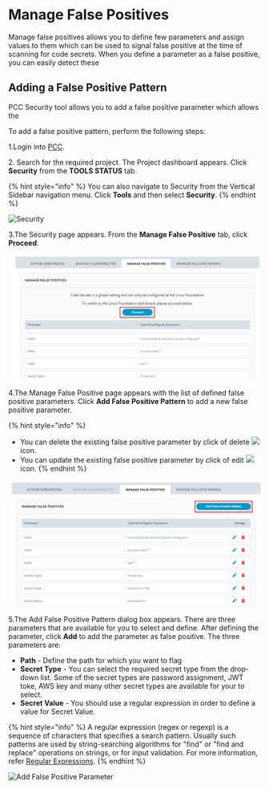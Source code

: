 # Manage False Positives

Manage false positives allows you to define few parameters and assign values to them which can be used to signal false positive at the time of scanning for code secrets. When you define a parameter as a false positive, you can easily detect these

## Adding a False Positive Pattern

PCC Security tool allows you to add a false positive parameter which allows the

To add a false positive pattern, perform the following steps:

1.Login into [PCC](https://projectadmin.lfx.linuxfoundation.org).

2\. Search for the required project. The Project dashboard appears. Click **Security** from the **TOOLS STATUS** tab.

{% hint style="info" %}
You can also navigate to Security from the Vertical Sidebar navigation menu. Click **Tools** and then select **Security**.
{% endhint %}

![Security](https://gblobscdn.gitbook.com/assets%2F-MCG-Km6\_RcGyUVKsLIx%2F-Md\_ivAMZ2h7xOPMQ1bm%2F-Md\_mIFlNU7OimypntPn%2FDash.png?alt=media\&token=9330c513-4ef2-44ef-bb59-a4bd0970f8d3)

3.The Security page appears. From the **Manage False Positive** tab, click **Proceed**.

![Manage False Positive](../../../../.gitbook/assets/mp1.png)

4.The Manage False Positive page appears with the list of defined false positive parameters. Click **Add False Positive Pattern** to add a new false positive parameter.

{% hint style="info" %}
* You can delete the existing false positive parameter by click of delete ![](../../../../.gitbook/assets/delete\_icon.png) icon.
* You can update the existing false positive parameter by click of edit ![](<../../../../.gitbook/assets/Edit\_Icon (1).png>) icon.
{% endhint %}

![Add False Positive](../../../../.gitbook/assets/mp2.png)

5.The Add False Positive Pattern dialog box appears. There are three parameters that are available for you to select and define. After defining the parameter, click **Add** to add the parameter as false positive. The three parameters are:

* **Path** - Define the path for which you want to flag
* **Secret Type** - You can select the required secret type from the drop-down list. Some of the secret types are password assignment, JWT toke, AWS key and many other secret types are available for your to select.
* **Secret Value** - You should use a regular expression in order to define a value for Secret Value.

{% hint style="info" %}
A regular expression (regex or regexp) is a sequence of characters that specifies a search pattern. Usually such patterns are used by string-searching algorithms for "find" or "find and replace" operations on strings, or for input validation. For more information, refer [Regular Expressions](https://www.debuggex.com/cheatsheet/regex/pcre).
{% endhint %}

![Add False Positive Parameter](../../../../.gitbook/assets/add\_false.gif)
